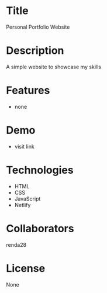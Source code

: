 # Title

Personal Portfolio Website

# Description

A simple website to showcase my skills

# Features

- none

# Demo

- visit link

# Technologies

- HTML
- CSS
- JavaScript
- Netlify

# Collaborators

renda28

# License

None

